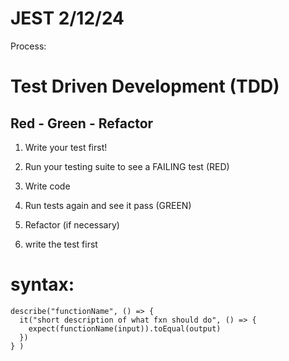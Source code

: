 # JEST 2/12/24

Process:

<!-- create directory
    add test.js file
    yarn add jest
     -->

# Test Driven Development (TDD)

## Red - Green - Refactor

1. Write your test first!
2. Run your testing suite to see a FAILING test (RED)
3. Write code
4. Run tests again and see it pass (GREEN)
5. Refactor (if necessary)

6. write the test first

# syntax:

```javacript
describe("functionName", () => {
  it("short description of what fxn should do", () => {
    expect(functionName(input)).toEqual(output)
  })
} )
```
